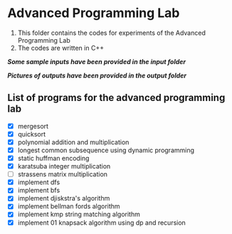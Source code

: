 # Advanced Programming Lab

1. This folder contains the codes for experiments of the Advanced Programming Lab
2. The codes are written in C++

***Some sample inputs have been provided in the input folder***  
  
***Pictures of outputs have been provided in the output folder***


## List of programs for the advanced programming lab

* [X] mergesort
* [X] quicksort
* [X] polynomial addition and multiplication
* [X] longest common subsequence using dynamic programming
* [X] static huffman encoding
* [X] karatsuba integer multiplication
* [ ] strassens matrix multiplication
* [X] implement dfs
* [X] implement bfs
* [X] implement djiskstra's algorithm
* [X] implement bellman fords algorithm
* [X] implement kmp string matching algorithm
* [X] implement 01 knapsack algorithm using dp and recursion
